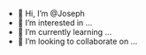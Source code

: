 - 👋 Hi, I’m @Joseph
- 👀 I’m interested in ...
- 🌱 I’m currently learning ...
- 💞️ I’m looking to collaborate on ...

<!---
Joseph11155/Joseph11155 is a ✨ special ✨ repository because its `README.md` (this file) appears on your GitHub profile.
You can click the Preview link to take a look at your changes.
--->
